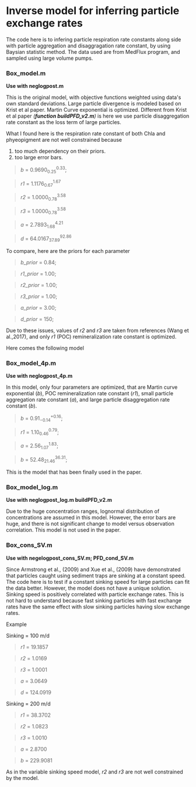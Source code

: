 #  Inverse model for inferring particle exchange rates

The code here is to infering particle respiration rate constants along side 
with particle aggregation and disaggragation rate constant, by using Baysian 
statistic method. The data used are from MedFlux program, and sampled using 
large volume pumps. 

### Box_model.m

**Use with neglogpost.m**

This is the original model, with objective functions weighted using 
data's own standard deviations. Large particle divergence is modeled
based on Krist et al paper. Martin Curve exponential is optimized.
Different from Krist et al paper *(**function buildPFD_v2.m**)* is 
here we use particle 
disaggregation rate constant as the loss term of large particles.

What I found here is the respiration rate constant of both Chla and
phyeopigment are not well constrained because
1) too much dependency on their priors.
2) too large error bars.

> *b*  = 0.9690$^{0.33}_{0.25}$;

> *r1* = 1.1176$^{1.67}_{0.67}$

> *r2* = 1.0000$^{3.58}_{0.78}$

> *r3* = 1.0000$^{3.58}_{0.78}$

> *a*  = 2.7893$^{4.21}_{1.68}$

> *d*  = 64.0167$^{92.86}_{37.89}$

To compare, here are the priors for each parameter 
> *b_prior*  = 0.84;

> *r1_prior* = 1.00;

> *r2_prior* = 1.00;

> *r3_prior* = 1.00;

> *a_prior*  = 3.00;

> *d_prior*  = 150;

Due to these issues, values of *r2* and *r3* are taken from references
(Wang et al.,2017), and only *r1* (POC) remineralization rate constant 
is optimized. 

Here comes the following model

### Box_model_4p.m

**Use with neglogpost_4p.m**

In this model, only four parameters are optimized, that are 
Martin curve exponential (*b*), POC remineralization rate constant
(*r1*), small particle aggregation rate constant (*a*), and large 
particle disaggregation rate constant (*b*).

>*b*  = 0.91$^{+0.16}_{-0.14}$; 

>*r1* = 1.10$^{0.79}_{0.46}$; 

>*a*  = 2.56$^{1.83}_{1.07}$; 

>*b*  = 52.48$^{36.31}_{21.46}$; 

This is the model that has been finally used in the paper.


### Box_model_log.m

**Use with neglogpost_log.m buildPFD_v2.m**

Due to the huge concentration ranges, lognormal distribution of concentrations are
assumed in this model. However, the error bars are huge, and there is not significant 
change to model versus observation correlation. This model is not used in the paper. 


### Box_cons_SV.m 

**Use with negelogpost_cons_SV.m; PFD_cond_SV.m**

Since Armstrong et al., (2009) and Xue et al., (2009) have demonstrated that particles 
caught using sediment traps are sinking at a constant speed. The code here is to test 
if a constant sinking speed for large particles can fit the data better. However, the 
model does not have a unique solution. Sinking speed is positively correlated with particle
exchange rates. This is not hard to understand because fast sinking particles with 
fast exchange rates have the same effect with slow sinking particles having slow
exchange rates.

Example

Sinking = 100 m/d

> *r1* = 19.1857

> *r2* = 1.0169

> *r3* = 1.0001

> *a*  = 3.0649

> *d*  = 124.0919

Sinking = 200 m/d

> *r1*  = 38.3702

> *r2*  = 1.0823

> *r3*  = 1.0010

> *a*   = 2.8700

> *b*   = 229.9081

As in the variable sinking speed model, *r2* and *r3* are not well constrained by the model.


